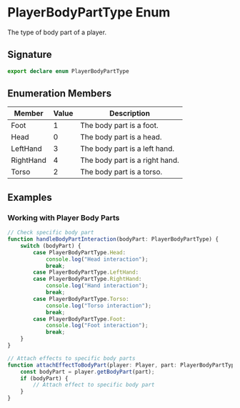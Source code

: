 # PlayerBodyPartType Enum

The type of body part of a player.

## Signature

```typescript
export declare enum PlayerBodyPartType
```

## Enumeration Members

| Member | Value | Description |
|---------|--------|-------------|
| Foot | 1 | The body part is a foot. |
| Head | 0 | The body part is a head. |
| LeftHand | 3 | The body part is a left hand. |
| RightHand | 4 | The body part is a right hand. |
| Torso | 2 | The body part is a torso. |

## Examples

### Working with Player Body Parts

```typescript
// Check specific body part
function handleBodyPartInteraction(bodyPart: PlayerBodyPartType) {
    switch (bodyPart) {
        case PlayerBodyPartType.Head:
            console.log("Head interaction");
            break;
        case PlayerBodyPartType.LeftHand:
        case PlayerBodyPartType.RightHand:
            console.log("Hand interaction");
            break;
        case PlayerBodyPartType.Torso:
            console.log("Torso interaction");
            break;
        case PlayerBodyPartType.Foot:
            console.log("Foot interaction");
            break;
    }
}

// Attach effects to specific body parts
function attachEffectToBodyPart(player: Player, part: PlayerBodyPartType) {
    const bodyPart = player.getBodyPart(part);
    if (bodyPart) {
        // Attach effect to specific body part
    }
}
```